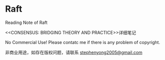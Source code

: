 # Raft
Reading Note of Raft

<<CONSENSUS: BRIDGING THEORY AND PRACTICE>>详细笔记


No Commercial Use!
Please contatc me if there is any problem of copyright.

非商业用途，如存在版权问题，请联系
stephenyong2005@gmail.com
